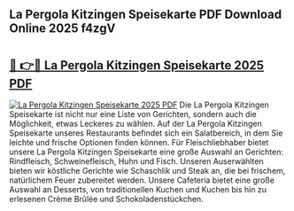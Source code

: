 ## La Pergola Kitzingen Speisekarte PDF Download Online 2025 f4zgV

# <h2><a href="http://gcaueb.nevu.top/?p=La+Pergola+Kitzingen+Speisekarte">🔗 👉🔴 La Pergola Kitzingen Speisekarte 2025 PDF</a></h2>

[![La Pergola Kitzingen Speisekarte 2025 PDF](https://i.imgur.com/dBaPXMq.png)](http://gcaueb.nevu.top/?p=La+Pergola+Kitzingen+Speisekarte)
Die La Pergola Kitzingen Speisekarte ist nicht nur eine Liste von Gerichten, sondern auch die Möglichkeit, etwas Leckeres zu wählen. Auf der La Pergola Kitzingen Speisekarte unseres Restaurants befindet sich ein Salatbereich, in dem Sie leichte und frische Optionen finden können. Für Fleischliebhaber bietet unsere La Pergola Kitzingen Speisekarte eine große Auswahl an Gerichten: Rindfleisch, Schweinefleisch, Huhn und Fisch. Unseren Auserwählten bieten wir köstliche Gerichte wie Schaschlik und Steak an, die bei frischem, natürlichem Feuer zubereitet werden. Unsere Cafeteria bietet eine große Auswahl an Desserts, von traditionellen Kuchen und Kuchen bis hin zu erlesenen Crème Brûlée und Schokoladenstückchen.
